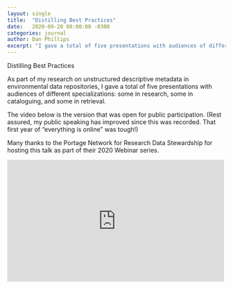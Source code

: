 ```yaml
---
layout: single
title:  "Distilling Best Practices"
date:   2020-09-20 00:00:00 -0300
categories: journal
author: Dan Phillips
excerpt: "I gave a total of five presentations with audiences of different specializations: some in research, some in cataloguing, and some in retrieval."
---
```


Distilling Best Practices

As part of my research on unstructured descriptive metadata in environmental data repositories, I gave a total of five presentations with audiences of different specializations: some in research, some in cataloguing, and some in retrieval.

The video below is the version that was open for public participation. (Rest assured, my public speaking has improved since this was recorded. That first year of “everything is online” was tough!)

Many thanks to the Portage Network for Research Data Stewardship for hosting this talk as part of their 2020 Webinar series.

<iframe loading="lazy" title="Portage Webinar – Data Summaries: Distilling Best Practices" width="500" height="281" src="https://www.youtube.com/embed/kUIoX3OB130?feature=oembed" frameborder="0" allow="accelerometer; autoplay; clipboard-write; encrypted-media; gyroscope; picture-in-picture" allowfullscreen=""></iframe>
